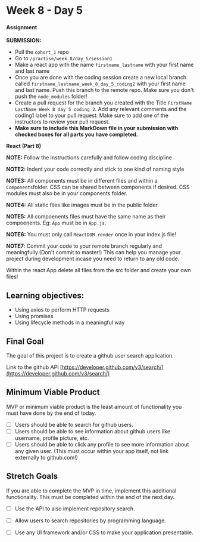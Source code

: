 # Week 8 - Day 5

#### Assignment

**SUBMISSION:**

- Pull the `cohort_1` repo
- Go to `/practise/week_8/day_5/session1` 
- Make a react app with the name `firstname_lastname` with your first name and last name  
- Once you are done with the coding session create a new local branch called `firstname_lastname_week_8_day_5_coding2` with your first name and last name. Push this branch to the remote repo. Make sure you don't push the `node_modules` folder!
- Create a pull request for the branch you created with the Title `FirstName LastName Week 8 day 5 coding 2`. Add any relevant comments and the coding1 label to your pull request. Make sure to add one of the instructors to review your pull request.
- **Make sure to include this MarkDown file in your submission with checked boxes for all parts you have completed.**

**React (Part 8)**

**NOTE:** Follow the instructions carefully and follow coding discipline

**NOTE2:** Indent your code correctly and stick to one kind of naming style

**NOTE3:** All components must be in different files and within a `Components`folder. CSS can be shared between components if desired. CSS modules must also be in your components folder. 

**NOTE4:** All static files like images must be in the public folder.

**NOTE5:** All compoenents files must have the same name as their compoenents. Eg: `App` must be in `App.js`.

**NOTE6:** You must only call `ReactDOM.render` once in your index.js file! 

**NOTE7**: Commit your code to your remote branch regularly and meaningfully.(Don't commit to master!) This can help you manage your project during development incase you need to return to any old code. 

Within the react App delete all files from the src folder and create your own files!

## Learning objectives:
- Using axios to perform HTTP requests 
- Using promises
- Using lifecycle methods in a meaningful way

## Final Goal

The goal of this project is to create a github user search application.

Link to the github API [https://developer.github.com/v3/search/](https://developer.github.com/v3/search/) 

## Minimum Viable Product

MVP or minimum viable product is the least amount of functionality you must have done by the end of today.

- [ ] Users should be able to search for github users.
- [ ] Users should be able to see information about github users like username, profile picture, etc.
- [ ] Users should be able to click any profile to see more information about any given user. (This must occur within your app itself, not link externally to github.com!) 

## Stretch Goals

If you are able to complete the MVP in time, implement this additional functionality. 
This must be completed within the end of the next day.

- [ ] Use the API to also implement repository search.
- [ ] Allow users to search repositories by programming language.
- [ ] Use any UI framework and/or CSS to make your application presentable.





    


